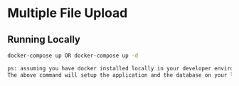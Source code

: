 # Multiple File Upload

## Running Locally

```bash
docker-compose up OR docker-compose up -d
```
```bash
ps: assuming you have docker installed locally in your developer environment.
The above command will setup the application and the database on your local machine.
```
